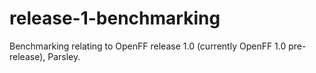 # release-1-benchmarking
Benchmarking relating to OpenFF release 1.0 (currently OpenFF 1.0 pre-release), Parsley.
